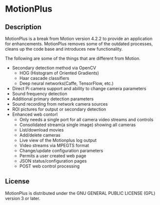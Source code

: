 MotionPlus
=============

## Description

MotionPlus is a break from Motion version 4.2.2 to provide an application for enhancements.  MotionPlus removes some of the outdated processes, cleans up the code base and introduces new functionality.

The following are some of the things that are different from Motion.
- Secondary detection method via OpenCV
  - HOG (Histogram of Oriented Gradients)
  - Haar cascade classifiers
  - Deep neural networks(Caffe, TensorFlow, etc.)
- Direct Pi camera support and ability to change camera parameters
- Sound frequency detection
- Additional primary detection parameters
- Sound recording from network camera sources
- ROI pictures for output or secondary detection
- Enhanced web contorl
  - Only needs a single port for all camera video streams and controls
  - Consolidated stream(a single image) showing all cameras
  - List/download movies
  - Add/delete cameras
  - Live view of the Motionplus log output
  - Video streams via MPEGTS format
  - Change/update configuration parameters
  - Permits a user created web page
  - JSON status/configuration pages
  - POST web control processing

## License

MotionPlus is distributed under the GNU GENERAL PUBLIC LICENSE (GPL) version 3 or later.


